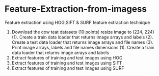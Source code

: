 # Feature-Extraction-from-imagess
Feature extraction using HOG,SIFT &amp; SURF feature extraction technique
1. Download the cow teat datasets (10 points) resize image to (224, 224)
(1). Create a train data loader that returns image arrays and labels
(2). Create a test data loader that returns image arrays and file names
(3). Print image arrays, labels and file names dimensions
(1). Create a train data loader that returns image arrays and labels
2. Extract features of training and test images using HOG
3. Extract features of training and test images using SIFT 
3. Extract features of training and test images using SURF
